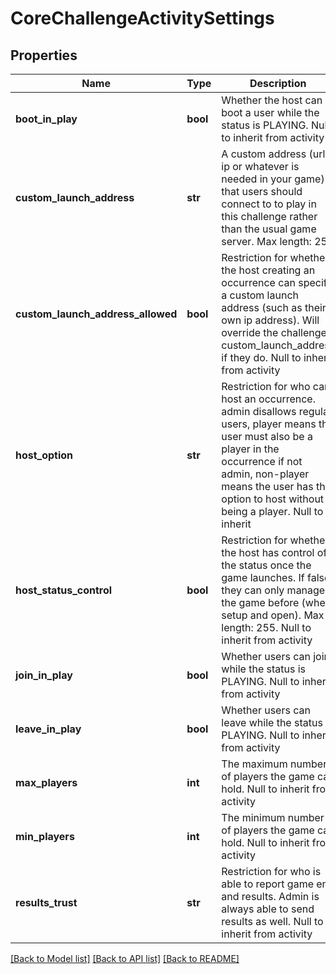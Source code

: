 # CoreChallengeActivitySettings

## Properties
Name | Type | Description | Notes
------------ | ------------- | ------------- | -------------
**boot_in_play** | **bool** | Whether the host can boot a user while the status is PLAYING. Null to inherit from activity | [optional] 
**custom_launch_address** | **str** | A custom address (url, ip or whatever is needed in your game) that users should connect to to play in this challenge rather than the usual game server. Max length: 255 | [optional] 
**custom_launch_address_allowed** | **bool** | Restriction for whether the host creating an occurrence can specify a custom launch address (such as their own ip address). Will override the challenge&#39;s custom_launch_address if they do. Null to inherit from activity | [optional] 
**host_option** | **str** | Restriction for who can host an occurrence. admin disallows regular users, player means the user must also be a player in the occurrence if not admin, non-player means the user has the option to host without being a player. Null to inherit | [optional] 
**host_status_control** | **bool** | Restriction for whether the host has control of the status once the game launches. If false they can only manage the game before (when setup and open). Max length: 255. Null to inherit from activity | [optional] 
**join_in_play** | **bool** | Whether users can join while the status is PLAYING. Null to inherit from activity | [optional] 
**leave_in_play** | **bool** | Whether users can leave while the status is PLAYING. Null to inherit from activity | [optional] 
**max_players** | **int** | The maximum number of players the game can hold. Null to inherit from activity | [optional] 
**min_players** | **int** | The minimum number of players the game can hold. Null to inherit from activity | [optional] 
**results_trust** | **str** | Restriction for who is able to report game end and results. Admin is always able to send results as well. Null to inherit from activity | [optional] 

[[Back to Model list]](../README.md#documentation-for-models) [[Back to API list]](../README.md#documentation-for-api-endpoints) [[Back to README]](../README.md)


